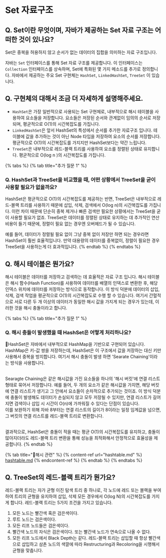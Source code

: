 # Set 자료구조

## **Q. Set이란 무엇이며, 자바가 제공하는 Set 자료 구조는 어떠한 것이 있나요?**

Set은 중복을 허용하지 않고 순서가 없는 데이터의 집합을 의미하는 자료 구조입니다.

자바는 `Set` 인터페이스를 통해 Set 자료 구조를 제공합니다. 이 인터페이스는 `Collection` 인터페이스를 상속하며, Set에 특화된 몇 가지 메소드를 추가로 정의합니다. 자바에서 제공하는 주요 Set 구현체는 `HashSet`, `LinkedHashSet`, `TreeSet` 이 있습니다.



## **Q. 구현체의 대해서 조금 더 자세하게 설명해주세요.**

* `HashSet`은 가장 일반적으로 사용되는 Set 구현체로, 내부적으로 해시 테이블을 사용하여 요소들을 저장합니다. 요소들은 저장된 순서와 관계없이 임의의 순서로 저장되며, 평균적으로 O(1)의 시간복잡도를 가집니다.
* `LinkedHashSet`은 앞서 HashSet의 특성에서 순서를 추가한 자료구조 입니다. 테이블에 값을 추가하는 것이 아닌 Node 타입을 저장하여 요소의 순서를 저장합니다. 평균적으로 O(1)의 시간복잡도를 가지지만 HashSet보다는 약간 느립니다.
* `TreeSet`은 내부적으로 레드-블랙 트리를 사용하여 요소를 정렬된 상태로 유지합니다. 평균적으로 O(log n )의 시간복잡도를 가집니다.

{% tabs %}
{% tab title="추가 질문 1" %}
### **Q. HashSet과 TreeSet을 비교했을 때, 어떤 상황에서 TreeSet을 굳이 사용할 필요가 없을까요?**

HashSet은 평균적으로 O(1)의 시간복잡도를 제공하는 반면, TreeSet은 내부적으로 레드-블랙 트리를 사용하기 때문에 삽입, 삭제, 검색에서 O(log n)의 시간복잡도를 가집니다. 이런 차이 때문에 단순히 중복 제거나 빠른 검색만 필요한 상황에서는 TreeSet을 굳이 사용할 필요가 없죠. TreeSet은 데이터를 정렬된 상태로 유지하는 데 추가적인 연산 비용이 들기 때문에, 정렬이 필요 없는 경우엔 오버헤드가 될 수 있습니다.

예를 들어, 데이터가 정렬될 필요 없이 그냥 중복 없이 저장만 하면 되는 경우라면 HashSet이 훨씬 효율적입니다. 만약 대용량의 데이터를 중복없이, 정렬이 필요한 경우 TreeSet을 사용하는게 더 효과적입니다.
{% endtab %}
{% endtabs %}



## **Q. 해시 테이블은 뭔가요?**

해시 테이블은 데이터를 저장하고 검색하는 데 효율적은 자료 구조 입니다. 해시 테이블은 해시 함수(Hash Function)를 사용하여 데이터를 배열의 인덱스로 변환한 후, 해당 인덱스 위치에 데이터를 저장하는 방식으로 동작합니다. 이 방식 덕분에 데이터의 삽입, 삭제, 검색 작업을 평균적으로 O(1)의 시간복잡도로 수행 할 수 있습니다. 여기서 간혈적으로 서로 다른 두 개 이상의 데이터가 동일한 해시 값을 가지게 되는 경우가 있는데, 이러한 것을 해시 충돌이라고 합니다.

{% tabs %}
{% tab title="추가 질문 1" %}
### **Q. 해시 충돌이 발생했을 때 HashSet은 어떻게 처리하나요?**

HashSet은 자바에서 내부적으로 HashMap을 기반으로 구현되어 있습니다. HashMap은 키-값 쌍을 저장하는데, HashSet은 이 구조에서 값을 저장하는 대신 키만 사용해서 중복을 방지합니다. 여기서 해시 충돌이 발생 하면 'Searate Chaining'이라는 방식을 사용합니다.

\
Searagte Chaining은 같은 해시값을 가진 요소들을 하나의 '해시 버킷'에 연결 리스트 형태로 묶어서 저장합니다. 예를 들어, 두 개의 요소가 같은 해시값을 가지면, 해당 버킷에 연결 리스트가 생기고 그 안에서 요소들이 순차적으로 추가되는 것이죠. 이 방식 덕분에 충돌이 발생해도 데이터가 손실되지 않고 모두 저장될 수 있지만, 연결 리스트가 길어지면 검색이나 삽입 시 시간이 O(n)에 가까워질 수 있다는 단점이 있습니다.\
이를 보완하기 위해 자바 8부터는 연결 리스트의 길이가 8이라는 일정 임계값을 넘으면, 그 버킷의 연결 리스트를 레드-블랙 트리로 변환합니다.

\
결과적으로, HashSet은 충돌이 적을 때는 평균 O(1)의 시간복잡도를 유지하고, 충돌이 많아지더라도 레드-블랙 트리 변환을 통해 성능을 최적화해서 안정적으로 효율성을 제공합니다.
{% endtab %}

{% tab title="해시 관련" %}
{% content-ref url="hashtable.md" %}
[hashtable.md](hashtable.md)
{% endcontent-ref %}
{% endtab %}
{% endtabs %}



## **Q. TreeSet의 레드-블랙 트리가 뭔가요?**

레드-블랙 트리는 자가 균형 이진 탐색 트리 중 하나로, 각 노드에 레드 또는 블랙을 부여하여 트리의 균형을 유지하여 삽입, 삭제 모든 경우에서 O(log N)의 시간복잡도를 가지게 합니다. 레드-블랙 트리는 5가지 조건을 가지고 있습니다.

1. 모든 노드는 빨간색 혹은 검은색이다.
2. 루트 노드는 검은색이다.
3. 모든 리프 노드들은 검은색이다.
4. 빨간색 노드의 자식은 검은색이다. 또는 빨간색 노드가 연속으로 나올 수 없다.
5. 모든 리프 노드에서 Black Depth는 같다. 레드-블랙 트리는 삽입할 때 항상 빨간색으로 삽입하고 삼촌 노드의 색깔에 따라 Restructuring과 Recoloring을 시행해서 균형을 맞춥니다.
